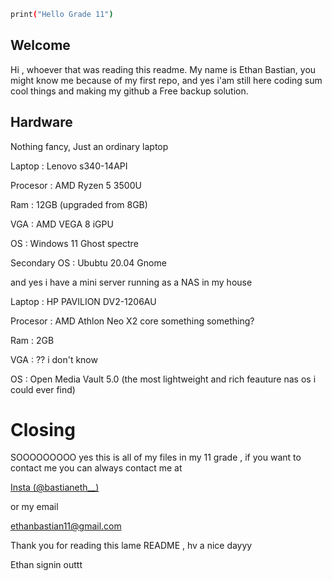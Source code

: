 ```bash
print("Hello Grade 11")
```

## Welcome

Hi , whoever that was reading this readme. My name is Ethan Bastian, you might know me because of my first repo, and yes i'am still here coding sum cool things and making my github a Free backup solution. 

## Hardware

Nothing fancy, Just an ordinary laptop 

Laptop   : Lenovo s340-14API 

Procesor : AMD Ryzen 5 3500U 

Ram      : 12GB (upgraded from 8GB) 

VGA      : AMD VEGA 8 iGPU

OS       : Windows 11 Ghost spectre

Secondary OS : Ububtu 20.04 Gnome



and yes i have a mini server running as a NAS in my house 

Laptop   : HP PAVILION DV2-1206AU 

Procesor : AMD Athlon Neo X2 core something something?

Ram      : 2GB 

VGA      : ?? i don't know  

OS       : Open Media Vault 5.0 (the most lightweight and rich feauture nas os i could ever find)



# Closing 

SOOOOOOOOO yes this is all of my files in my 11 grade , if you want to contact me you can always contact me at

[Insta (@bastianeth__)](https://www.instagram.com/bastianeth__/)

or my email 

ethanbastian11@gmail.com 


Thank you for reading this lame README , hv a nice dayyy 

Ethan signin outtt



